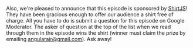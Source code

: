 Also, we're pleased to announce that this episode is sponsored by [ShirtJS](http://shirtjs.com/)! They have been
gracious enough to offer our audience a shirt free of charge. All you have to do is submit a question for this episode
on Google Moderator. The asker of question at the top of the list when we read through them in the episode wins the
shirt (winner must claim the prize by emailing angularair@gmail.com). Ask away!
